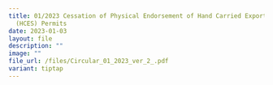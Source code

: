 ```yaml
---
title: 01/2023 Cessation of Physical Endorsement of Hand Carried Exports Scheme
  (HCES) Permits
date: 2023-01-03
layout: file
description: ""
image: ""
file_url: /files/Circular_01_2023_ver_2_.pdf
variant: tiptap
---
```

